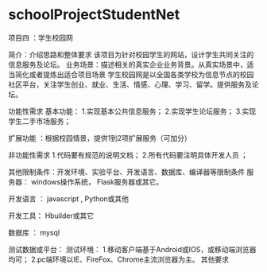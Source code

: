 # schoolProjectStudentNet
<p>项目四  ：学生校园网</p>

<p>简介：介绍思路和整体要求	该项目为针对校园学生的网站，设计学生共同关注的信息服务及论坛。 
业务场景：描述相关的真实企业业务背景。从真实场景中，适当简化或者提炼出适合项目场景	学生校园网是以全国各类学校为信息节点的校园社区平台，关注学生创业、就业、生活、情感、心理、学习、留学。提供服务及论坛。</p>
<p>功能性需求	基本功能： 1.实现基本公共信息服务；
           2.实现学生论坛服务；
           3.实现学生二手市场服务；   </p>    
<p>扩展功能 ：根据校园情景，提供1到2项扩展服务（可加分）</p>
<p>非功能性需求	1.代码要有规范的说明文档；   2.所有代码要注明具体开发人员 ；</p>
<p>其他限制条件：开发环境、实验平台、开发语言、数据库、编译器等限制条件	服务器： windows操作系统， Flask服务器或其它。</p>
<p>开发语言 ： javascript ,  Python或其他</p>
<p>开发工具： Hbuilder或其它 </p>
<p>数据库 ： mysql</p>
</p>测试数据或平台： 	测试环境： 
  1.移动客户端基于Android或IOS，或移动端浏览器均可；
  2.pc端环境以IE、FireFox、Chrome主流浏览器为主。
其他要求	 </p>

